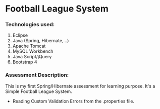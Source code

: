 # Football League System

### Technologies used:

1. Eclipse
2. Java (Spring, Hibernate,...)
3. Apache Tomcat
4. MySQL Workbench
5. Java Script/jQuery
6. Bootstrap 4

### Assessment Description:
This is my first Spring/Hibernate assessment for learning purpose.
It's a Simple Football League System.
- Reading Custom Validation Errors from the .properties file.
